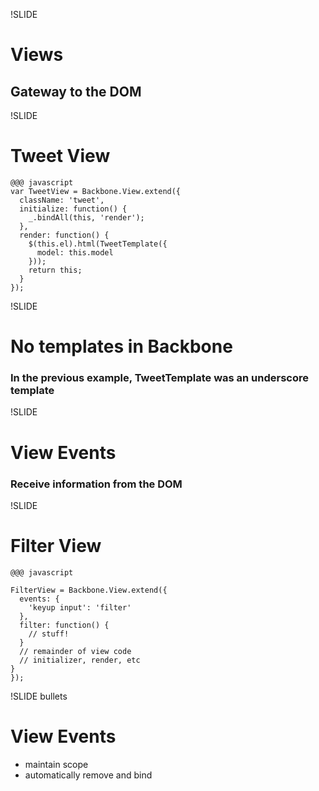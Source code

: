 !SLIDE
# Views
## Gateway to the DOM

!SLIDE
# Tweet View
    @@@ javascript
    var TweetView = Backbone.View.extend({
      className: 'tweet',
      initialize: function() {
        _.bindAll(this, 'render');
      },
      render: function() {
        $(this.el).html(TweetTemplate({
          model: this.model
        }));
        return this;
      }
    });

!SLIDE
# No templates in Backbone
### In the previous example, TweetTemplate was an underscore template

!SLIDE
# View Events
### Receive information from the DOM

!SLIDE
# Filter View
    @@@ javascript

    FilterView = Backbone.View.extend({
      events: {
        'keyup input': 'filter'
      },
      filter: function() {
        // stuff!
      }
      // remainder of view code
      // initializer, render, etc
    }
    });

!SLIDE bullets
# View Events
* maintain scope
* automatically remove and bind


